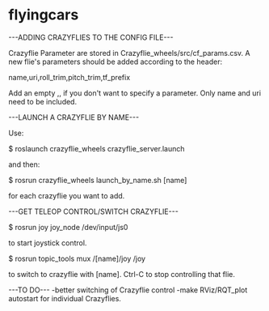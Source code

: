 # flyingcars

---ADDING CRAZYFLIES TO THE CONFIG FILE---

Crazyflie Parameter are stored in Crazyflie_wheels/src/cf_params.csv. A new flie's parameters should be added according to the header:

name,uri,roll_trim,pitch_trim,tf_prefix

Add an empty ,, if you don't want to specify a parameter. Only name and uri need to be included.

---LAUNCH A CRAZYFLIE BY NAME---

Use:

$ roslaunch crazyflie_wheels crazyflie_server.launch

and then: 

$ rosrun crazyflie_wheels launch_by_name.sh [name]

for each crazyflie you want to add. 

---GET TELEOP CONTROL/SWITCH CRAZYFLIE---

$ rosrun joy joy_node /dev/input/js0

to start joystick control.

$ rosrun topic_tools mux /[name]/joy /joy

to switch to crazyflie with [name]. Ctrl-C to stop controlling that flie.

---TO DO---
-better switching of Crazyflie control
-make RViz/RQT_plot autostart for individual Crazyflies. 
